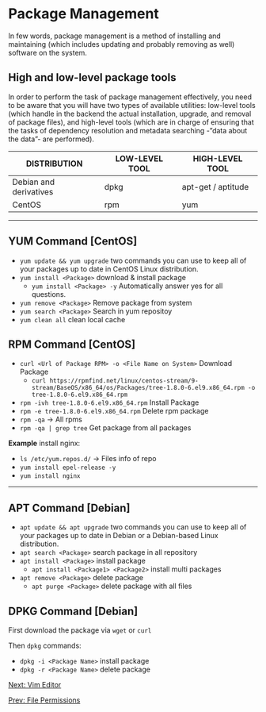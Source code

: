 # Package Management

In few words, package management is a method of installing and maintaining (which includes updating and probably removing as well) software on the system.

## High and low-level package tools

In order to perform the task of package management effectively, you need to be aware that you will have two types of available utilities: low-level tools (which handle in the backend the actual installation, upgrade, and removal of package files), and high-level tools (which are in charge of ensuring that the tasks of dependency resolution and metadata searching -”data about the data”- are performed).

DISTRIBUTION           | LOW-LEVEL TOOL | HIGH-LEVEL TOOL
---------------------- | -------------- | ----------------
Debian and derivatives | dpkg           | apt-get / aptitude
CentOS                 | rpm            | yum

***

## YUM Command [CentOS]

* `yum update && yum upgrade` two commands you can use to keep all of your packages up to date in CentOS Linux distribution.
* `yum install <Package>` download & install package
  * `yum install <Package> -y` Automatically answer yes for all questions.
* `yum remove <Package>` Remove package from system
* `yum search <Package>` Search in yum repositoy
* `yum clean all` clean local cache

## RPM Command [CentOS]

* `curl <Url of Package RPM> -o <File Name on System>` Download Package
  * `curl https://rpmfind.net/linux/centos-stream/9-stream/BaseOS/x86_64/os/Packages/tree-1.8.0-6.el9.x86_64.rpm -o tree-1.8.0-6.el9.x86_64.rpm`
* `rpm -ivh tree-1.8.0-6.el9.x86_64.rpm` Install Package
* `rpm -e tree-1.8.0-6.el9.x86_64.rpm` Delete rpm package
* `rpm -qa` → All rpms
* `rpm -qa | grep tree` Get package from all packages

**Example** install nginx:

* `ls /etc/yum.repos.d/` → Files info of repo
* `yum install epel-release -y`
* `yum install nginx`

***

## APT Command [Debian]

* `apt update && apt upgrade` two commands you can use to keep all of your packages up to date in Debian or a Debian-based Linux distribution.
* `apt search <Package>` search package in all repository
* `apt install <Package>` install package
  * `apt install <Package1> <Package2>` install multi packages
* `apt remove <Package>` delete package
  * `apt purge <Package>` delete package with all files

## DPKG Command [Debian]

First download the package via `wget` or `curl`

Then `dpkg` commands:

* `dpkg -i <Package Name>` install package
* `dpkg -r <Package Name>` delete package

[Next: Vim Editor](./Vim%20Editor.md)

[Prev: File Permissions](./File%20Permissions.md)
